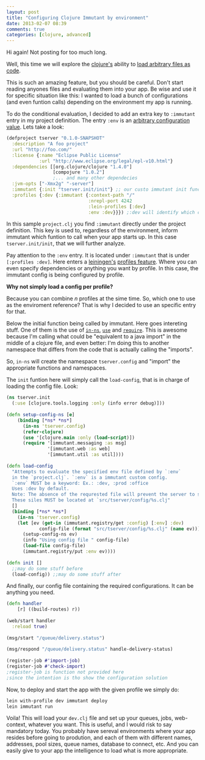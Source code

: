 ```yaml
---
layout: post
title: "Configuring Clojure Immutant by environment"
date: 2013-02-07 08:39
comments: true
categories: [clojure, advanced]
---
```


Hi again! Not posting for too much long.

Well, this time we will explore the [clojure's](http://clojure.org) ability to [load arbitrary files as code](http://clojuredocs.org/clojure_core/clojure.core/load-file). 

This is such an amazing feature, but you should be careful. Don't start reading anyones files and evaluating them into your app. Be wise and use it for specific situation like this: I wanted to load a bunch of configurations (and even funtion calls) depending on the environment my app is running.

To do the conditional evaluation, I decided to add an extra key to `:immutant` entry in my project definition. The entry `:env` is an [arbitrary configuration value](http://immutant.org/documentation/current/initialization.html#sec-3-1). Lets take a look:

``` clojure Silly Project
(defproject tserver "0.1.0-SNAPSHOT"
  :description "A foo project"
  :url "http://foo.com/"
  :license {:name "Eclipse Public License"
            :url "http://www.eclipse.org/legal/epl-v10.html"}
  :dependencies [[org.clojure/clojure "1.4.0"]
                 [compojure "1.0.2"]
                 ;... and many other dependecies
  :jvm-opts ["-Xmx2g" "-server"]
  :immutant {:init "tserver.init/init"} ;; our custo immutant init function
  :profiles {:dev {:immutant {:context-path "/"
                              :nrepl-port 4242
                              :lein-profiles [:dev]
                              :env :dev}}}) ;:dev will identify which config file to load
```                              

In this sample `project.clj` you find `:immutant` directly under the project definition. This key is used to, regardless of the environment, inform immutant which funtion to call when your app starts up. In this case `tserver.init/init`, that we will further analyze. 

Pay attention to the `:env` entry. It is located under `:immutant` that is under `[:profiles :dev]`. Here enters a [leiningen's](http://leiningen.org/) [profiles feature](https://github.com/technomancy/leiningen/blob/stable/doc/PROFILES.md). Where you can even specify dependencies or anything you want by profile. In this case, the immutant config is being configured by profile.

**Why not simply load a config per profile?**

Because you can combine *n* profiles at the sime time. So, which one to use as the enviroment reference? That is why I decided to use an specific entry for that.

Below the initial function being called by immutant. Here goes intereting stuff.
One of them is the use of [`in-ns`](http://clojuredocs.org/clojure_core/clojure.core/in-ns), [`use`](http://clojuredocs.org/clojure_core/clojure.core/use) and [`require`](http://clojuredocs.org/clojure_core/clojure.core/require). This is awesome because I'm calling what could be "equivalent to a java import" in the middle of a clojure file, and even better: I'm doing this to another namespace that differs from the code that is actually calling the "imports".

So, `in-ns` will create the namespace `tserver.config` and "import" the appropriate functions and namespaces.

The `init` funtion here will simply call the `load-config`, that is in charge of loading the config file. Look:


``` clojure Silly Project
(ns tserver.init
  (:use [clojure.tools.logging :only (info error debug)]))
 
(defn setup-config-ns [e]
	(binding [*ns* *ns*]
      (in-ns 'tserver.config)
      (refer-clojure)
      (use '[clojure.main :only (load-script)])
      (require '[immutant.messaging :as msg]
               '[immutant.web :as web]
               '[immutant.util :as util])))
 
(defn load-config 
  "Attempts to evaluate the specified env file defined by `:env` 
  in the `project.clj`. `:env` is a immutant custom config.
  `:env` MUST be a keyword: Ex.: :dev, :prod :office
  Uses :dev by default.
  Note: The absence of the requrested file will prevent the server to start.
  These siles MUST be located at `src/tserver/config/%s.clj"
  [] 
  (binding [*ns* *ns*]
    (in-ns 'tserver.config)
    (let [ev (get-in (immutant.registry/get :config) [:env] :dev)
    	    config-file (format "src/tserver/config/%s.clj" (name ev))]
  	  (setup-config-ns ev)
      (info "Using config file " config-file)
  	  (load-file config-file)
  	  (immutant.registry/put :env ev))))
 
(defn init []
  ;;may do some stuff before
  (load-config)) ;;may do some stuff after
```

And finally, our config file containing the required configurations. It can be anything you need.

``` clojure Silly Project
(defn handler 
    [r] ((build-routes) r))
 
(web/start handler
  :reload true)
 
(msg/start "/queue/delivery.status")
 
(msg/respond "/queue/delivery.status" handle-delivery-status)
 
(register-job #'import-job)
(register-job #'check-import)
;register-job is function not provided here
;since the intention is tho show the configuration solution
```

Now, to deploy and start the app with the given profile we simply do:

``` bash
lein with-profile dev immutant deploy
lein immutant run
```

Voila! This will load your `dev.clj` file and set up your queues, jobs, web-context, whatever you want. This is useful, and I would risk to say mandatory today. You probably have sereval environments where your app resides before going to prodution, and each of them with different names, addresses, pool sizes, queue names, database to connect, etc. And you can easily give to your app the intelligence to load what is more appropriate.


